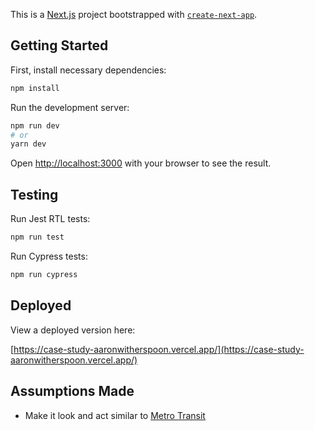 This is a [Next.js](https://nextjs.org/) project bootstrapped with [`create-next-app`](https://github.com/vercel/next.js/tree/canary/packages/create-next-app).

## Getting Started

First, install necessary dependencies:

```bash
npm install
```

Run the development server:

```bash
npm run dev
# or
yarn dev
```

Open [http://localhost:3000](http://localhost:3000) with your browser to see the result.



## Testing

Run Jest RTL tests:

```bash
npm run test
```

Run Cypress tests:

```bash
npm run cypress
```


## Deployed

View a deployed version here:

[https://case-study-aaronwitherspoon.vercel.app/](https://case-study-aaronwitherspoon.vercel.app/)



## Assumptions Made

- Make it look and act similar to [Metro Transit](https://www.metrotransit.org/nextrip/)